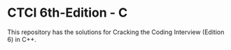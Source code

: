 # CTCI 6th-Edition - C

This repository has the solutions for Cracking the Coding Interview (Edition 6) in C++.
